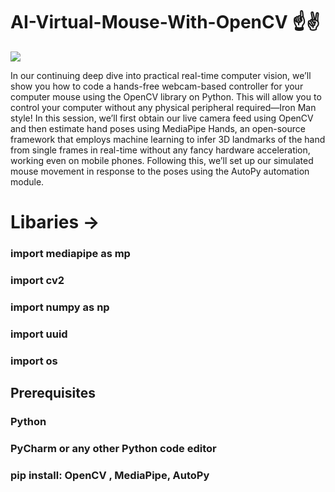 # AI-Virtual-Mouse-With-OpenCV ☝️✌️
![](https://i.ytimg.com/vi/8gPONnGIPgw/maxresdefault.jpg)

In our continuing deep dive into practical real-time computer vision, we’ll show you how to code a hands-free webcam-based controller for your computer mouse using the OpenCV library on Python. This will allow you to control your computer without any physical peripheral required—Iron Man style!  In this session, we’ll first obtain our live camera feed using OpenCV and then estimate hand poses using MediaPipe Hands, an open-source framework that employs machine learning to infer 3D landmarks of the hand from single frames in real-time without any fancy hardware acceleration, working even on mobile phones. Following this, we’ll set up our simulated mouse movement in response to the poses using the AutoPy automation module.

# Libaries ->

### import mediapipe as mp

### import cv2

### import numpy as np

### import uuid

### import os

## Prerequisites

### Python 

### PyCharm or any other Python code editor 

### pip install: OpenCV , MediaPipe, AutoPy 
